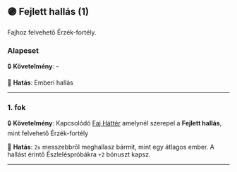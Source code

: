 ## 🟣 Fejlett hallás (1)

<!-- tag: erzekfortely -->

Fajhoz felvehető Érzék-fortély.

### Alapeset

🔒 **Követelmény**:  -

🌟 **Hatás**: Emberi hallás

---
### 1. fok

🔒 **Követelmény**: Kapcsolódó [Faj Háttér](../021_faj_hatterek.md) amelynél szerepel a **Fejlett hallás**, mint felvehető Érzék-fortély

🌟 **Hatás**: `2x` messzebbről meghallasz bármit, mint egy átlagos ember. A hallást érintő Észleléspróbákra `+2` bónuszt kapsz.

---
